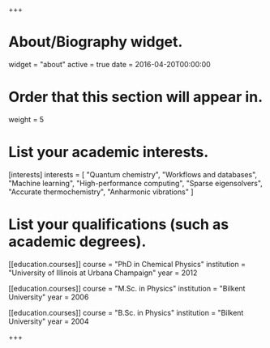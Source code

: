 +++
# About/Biography widget.
widget = "about"
active = true
date = 2016-04-20T00:00:00

# Order that this section will appear in.
weight = 5

# List your academic interests.
[interests]
  interests = [
    "Quantum chemistry",
    "Workflows and databases",
    "Machine learning",
    "High-performance computing",
    "Sparse eigensolvers",
    "Accurate thermochemistry",
    "Anharmonic vibrations"
  ]

# List your qualifications (such as academic degrees).
[[education.courses]]
  course = "PhD in Chemical Physics"
  institution = "University of Illinois at Urbana Champaign"
  year = 2012

[[education.courses]]
  course = "M.Sc. in Physics"
  institution = "Bilkent University"
  year = 2006

[[education.courses]]
  course = "B.Sc. in Physics"
  institution = "Bilkent University"
  year = 2004
 
+++
